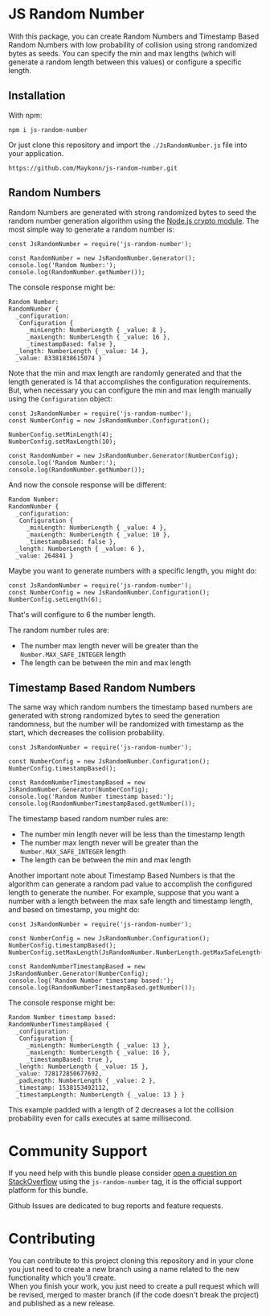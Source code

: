 # JS Random Number

With this package, you can create Random Numbers and Timestamp Based Random Numbers with low probability of collision 
using strong randomized bytes as seeds. You can specify the min and max lengths (which will generate a random length 
between this values) or configure a specific length.

## Installation

With npm:

```
npm i js-random-number
```

Or just clone this repository and import the `./JsRandomNumber.js` file into your application.

```
https://github.com/Maykonn/js-random-number.git
```

## Random Numbers

Random Numbers are generated with strong randomized bytes to seed the random number generation algorithm using the 
[Node.js crypto module](https://nodejs.org/api/crypto.html). The most simple way to generate a random number is:

```JS
const JsRandomNumber = require('js-random-number');
  
const RandomNumber = new JsRandomNumber.Generator();
console.log('Random Number:');
console.log(RandomNumber.getNumber());
```

The console response might be:

```
Random Number:
RandomNumber {
  _configuration: 
   Configuration {
     _minLength: NumberLength { _value: 8 },
     _maxLength: NumberLength { _value: 16 },
     _timestampBased: false },
  _length: NumberLength { _value: 14 },
  _value: 83381838615074 }
```

Note that the min and max length are randomly generated and that the length generated is 14 that accomplishes the 
configuration requirements. But, when necessary you can configure the min and max length manually using the `Configuration` object:

```JS
const JsRandomNumber = require('js-random-number');
const NumberConfig = new JsRandomNumber.Configuration();
  
NumberConfig.setMinLength(4);
NumberConfig.setMaxLength(10);
  
const RandomNumber = new JsRandomNumber.Generator(NumberConfig);
console.log('Random Number:');
console.log(RandomNumber.getNumber());
```  

And now the console response will be different:

```
Random Number:
RandomNumber {
  _configuration: 
   Configuration {
     _minLength: NumberLength { _value: 4 },
     _maxLength: NumberLength { _value: 10 },
     _timestampBased: false },
  _length: NumberLength { _value: 6 },
  _value: 264841 }
```

Maybe you want to generate numbers with a specific length, you might do:

```JS
const JsRandomNumber = require('js-random-number');
const NumberConfig = new JsRandomNumber.Configuration();
NumberConfig.setLength(6);
```

That's will configure to 6 the number length.

The random number rules are:
- The number max length never will be greater than the `Number.MAX_SAFE_INTEGER` length
- The length can be between the min and max length

## Timestamp Based Random Numbers

The same way which random numbers the timestamp based numbers are generated with strong randomized bytes to seed
the generation randomness, but the number will be randomized with timestamp as the start, which decreases the collision probability.

```JS
const JsRandomNumber = require('js-random-number');
  
const NumberConfig = new JsRandomNumber.Configuration();
NumberConfig.timestampBased();
  
const RandomNumberTimestampBased = new JsRandomNumber.Generator(NumberConfig);
console.log('Random Number timestamp based:');
console.log(RandomNumberTimestampBased.getNumber());
```

The timestamp based random number rules are:
- The number min length never will be less than the timestamp length
- The number max length never will be greater than the `Number.MAX_SAFE_INTEGER` length
- The length can be between the min and max length

Another important note about Timestamp Based Numbers is that the algorithm can generate a random pad value to accomplish 
the configured length to generate the number. For example, suppose that you want a number with a length between the max 
safe length and timestamp length, and based on timestamp, you might do:   

```JS
const JsRandomNumber = require('js-random-number');
  
const NumberConfig = new JsRandomNumber.Configuration();
NumberConfig.timestampBased();
NumberConfig.setMaxLength(JsRandomNumber.NumberLength.getMaxSafeLength());
  
const RandomNumberTimestampBased = new JsRandomNumber.Generator(NumberConfig);
console.log('Random Number timestamp based:');
console.log(RandomNumberTimestampBased.getNumber());
```

The console response might be:

```
Random Number timestamp based:
RandomNumberTimestampBased {
  _configuration: 
   Configuration {
     _minLength: NumberLength { _value: 13 },
     _maxLength: NumberLength { _value: 16 },
     _timestampBased: true },
  _length: NumberLength { _value: 15 },
  _value: 728172850677692,
  _padLength: NumberLength { _value: 2 },
  _timestamp: 1538153492112,
  _timestampLength: NumberLength { _value: 13 } }
```

This example padded with a length of 2 decreases a lot the collision probability even for calls executes at same millisecond. 

# Community Support
If you need help with this bundle please consider [open a question on StackOverflow](https://stackoverflow.com/questions/ask)
using the `js-random-number` tag, it is the official support platform for this bundle.

Github Issues are dedicated to bug reports and feature requests.

# Contributing
You can contribute to this project cloning this repository and in your clone you just need to create a new branch using a 
name related to the new functionality which you'll create.  
When you finish your work, you just need to create a pull request which will be revised, merged to master branch (if the code 
doesn't break the project) and published as a new release.
